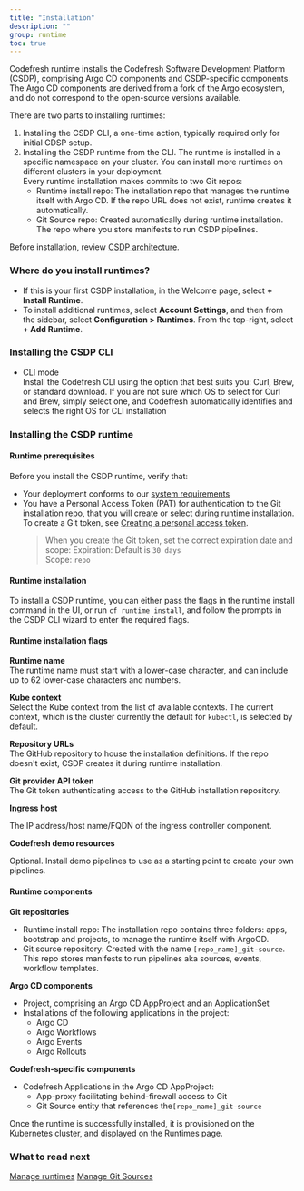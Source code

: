 ```yaml
---
title: "Installation"
description: ""
group: runtime
toc: true
---
```



Codefresh runtime installs the Codefresh Software Development Platform (CSDP), comprising Argo CD components and CSDP-specific components. The Argo CD components are derived from a fork of the Argo ecosystem, and do not correspond to the open-source versions available.

There are two parts to installing runtimes:
1. Installing the CSDP CLI, a one-time action, typically required only for initial CDSP setup.
2. Installing the CSDP runtime from the CLI. The runtime is installed in a specific namespace on your cluster. You can install more runtimes on different clusters in your deployment.  
 Every runtime installation makes commits to two Git repos: 
   * Runtime install repo: The installation repo that manages the runtime itself with Argo CD. If the repo URL does not exist, runtime creates it automatically.   
   * Git Source repo: Created automatically during runtime installation. The repo where you store manifests to run CSDP pipelines. 

Before installation, review [CSDP architecture]({{site.baseurl}}/docs/getting-started/architecture).


### Where do you install runtimes?
* If this is your first CSDP installation, in the Welcome page, select **+ Install Runtime**.
* To install additional runtimes, select **Account Settings**, and then from the sidebar, select **Configuration > Runtimes**. From the top-right, select **+ Add Runtime**.

### Installing the CSDP CLI
* CLI mode  
  Install the Codefresh CLI using the option that best suits you: Curl, Brew, or standard download. If you are not sure which OS to select for Curl and Brew, simply select one, and Codefresh automatically identifies and selects the right OS for CLI installation

### Installing the CSDP runtime

#### Runtime prerequisites
Before you install the CSDP runtime, verify that:
* Your deployment conforms to our [system requirements]({{site.baseurl}}/docs/runtime/requirements)
* You have a Personal Access Token (PAT) for authentication to the Git installation repo, that you will create or select during runtime installation.   
  To create a Git token, see [Creating a personal access token](https://docs.github.com/en/authentication/keeping-your-account-and-data-secure/creating-a-personal-access-token).
  > When you create the Git token, set the correct expiration date and scope: 
   Expiration: Default is `30 days`  
   Scope: `repo`

#### Runtime installation
To install a CSDP runtime, you can either pass the flags in the runtime install command in the UI, or run `cf runtime install`, and follow the prompts in the CSDP CLI wizard to enter the required flags.

#### Runtime installation flags

**Runtime name**  
   The runtime name must start with a lower-case character, and can include up to 62 lower-case characters and numbers.

**Kube context**  
  Select the Kube context from the list of available contexts. The current context, which is the cluster currently the default for `kubectl`,
   is selected by default.  

**Repository URLs**  
  The GitHub repository to house the installation definitions. If the repo doesn't exist, CSDP creates it during runtime installation.  

**Git provider API token**  
  The Git token authenticating access to the GitHub installation repository.  

**Ingress host**  

  The IP address/host name/FQDN of the ingress controller component.  


**Codefresh demo resources**  

  Optional. Install demo pipelines to use as a starting point to create your own pipelines.

#### Runtime components

**Git repositories**   
 
* Runtime install repo: The installation repo contains three folders: apps, bootstrap and projects, to manage the runtime itself with ArgoCD.  
* Git source repository: Created with the name `[repo_name]_git-source`. This repo stores manifests to run pipelines aka sources, events, workflow templates.

**Argo CD components**  

* Project, comprising an Argo CD AppProject and an ApplicationSet
* Installations of the following applications in the project:
  * Argo CD 
  * Argo Workflows 
  * Argo Events
  * Argo Rollouts
  
**Codefresh-specific components**  

* Codefresh Applications in the Argo CD AppProject:  
  * App-proxy facilitating behind-firewall access to Git 
  * Git Source entity that references the`[repo_name]_git-source`  

Once the runtime is successfully installed, it is provisioned on the Kubernetes cluster, and displayed on the Runtimes page. 

### What to read next
[Manage runtimes]({{site.baseurl}}/docs/runtime/monitor-manage-runtimes/)
[Manage Git Sources]({{site.baseurl}}/docs/runtime/git-sources/)
